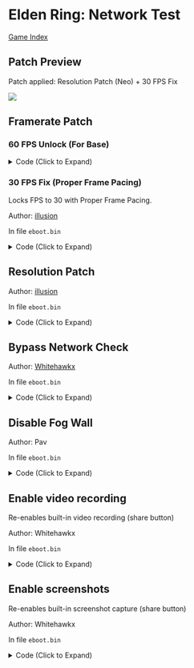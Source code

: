 # Elden Ring: Network Test

[Game Index](README.md#games)

## Patch Preview

Patch applied: Resolution Patch (Neo) + 30 FPS Fix

![](https://storage.googleapis.com/assets-illusion0001/images/patches/preview/EldenRingPatches/EldenRingNeoPreview.png)

## Framerate Patch

### 60 FPS Unlock (For Base)

<details>
<summary>Code (Click to Expand)</summary>

```
# Flipmode
0x1BF6627 95

# VFR
0x1BF6795 48 E9 5B 00 00 00
```

</details>

### 30 FPS Fix (Proper Frame Pacing)

Locks FPS to 30 with Proper Frame Pacing.

Author: [illusion](https://twitter.com/illusion0002)

In file `eboot.bin`

<details>
<summary>Code (Click to Expand)</summary>

```
# Flipmode (Base Only)
0x1BF6627 95

# Call
0x2D42FF0 E8 0F D5 39 00
# Main code
0x30E0503 00 BF 00 01 11 4E BE 01 00 00 00 E8 ED F8 D8 FF C3
```

</details>

## Resolution Patch

Author: [illusion](https://twitter.com/illusion0002)

In file `eboot.bin`

<details>
<summary>Code (Click to Expand)</summary>

```
# Base
0x3C68B8C 00 05 00 00 D0 02 00 00

# Neo
0x1BE505F 80 07 00 00
0x1BE5069 38 04 00 00
```

</details>

## Bypass Network Check

Author: [Whitehawkx](https://twitter.com/Whitehawkx)

In file `eboot.bin`

<details>
<summary>Code (Click to Expand)</summary>

```
0x015724A0 E9 00 01
```

</details>

## Disable Fog Wall

Author: Pav

In file `eboot.bin`

<details>
<summary>Code (Click to Expand)</summary>

```
0x013BBC33 90 90 90 90 90
```

</details>

## Enable video recording

Re-enables built-in video recording (share button)

Author: Whitehawkx

In file `eboot.bin`

<details>
<summary>Code (Click to Expand)</summary>

```
0x01BFF78E 90 90 90 90 90
```

</details>

## Enable screenshots

Re-enables built-in screenshot capture (share button)

Author: Whitehawkx

In file `eboot.bin`

<details>
<summary>Code (Click to Expand)</summary>

```
0x01BFF7AC 90 90 90 90 90
```

</details>

